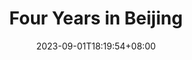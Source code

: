 ---
title: "Four Years in Beijing"
description: 
date: 2023-09-01T18:19:54+08:00
image: 
math: 
license: 
comments: true
draft: true
---